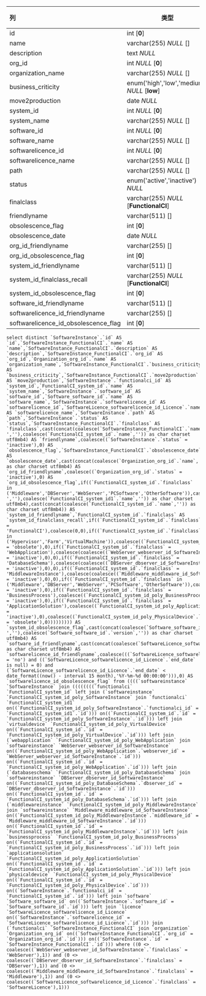 | 列                                   | 类型                                         | 注释 |
| :----------------------------------- | -------------------------------------------- | ---- |
| id                                   | int [**0**]                                  |      |
| name                                 | varchar(255) *NULL* []                       |      |
| description                          | text *NULL*                                  |      |
| org_id                               | int *NULL* [**0**]                           |      |
| organization_name                    | varchar(255) *NULL* []                       |      |
| business_criticity                   | enum('high','low','medium') *NULL* [**low**] |      |
| move2production                      | date *NULL*                                  |      |
| system_id                            | int *NULL* [**0**]                           |      |
| system_name                          | varchar(255) *NULL* []                       |      |
| software_id                          | int *NULL* [**0**]                           |      |
| software_name                        | varchar(255) *NULL* []                       |      |
| softwarelicence_id                   | int *NULL* [**0**]                           |      |
| softwarelicence_name                 | varchar(255) *NULL* []                       |      |
| path                                 | varchar(255) *NULL* []                       |      |
| status                               | enum('active','inactive') *NULL*             |      |
| finalclass                           | varchar(255) *NULL* [**FunctionalCI**]       |      |
| friendlyname                         | varchar(511) []                              |      |
| obsolescence_flag                    | int [**0**]                                  |      |
| obsolescence_date                    | date *NULL*                                  |      |
| org_id_friendlyname                  | varchar(255) []                              |      |
| org_id_obsolescence_flag             | int [**0**]                                  |      |
| system_id_friendlyname               | varchar(511) []                              |      |
| system_id_finalclass_recall          | varchar(255) *NULL* [**FunctionalCI**]       |      |
| system_id_obsolescence_flag          | int [**0**]                                  |      |
| software_id_friendlyname             | varchar(511) []                              |      |
| softwarelicence_id_friendlyname      | varchar(255) []                              |      |
| softwarelicence_id_obsolescence_flag | int [**0**]                                  |      |

```
select distinct `SoftwareInstance`.`id` AS `id`,`SoftwareInstance_FunctionalCI`.`name` AS `name`,`SoftwareInstance_FunctionalCI`.`description` AS `description`,`SoftwareInstance_FunctionalCI`.`org_id` AS `org_id`,`Organization_org_id`.`name` AS `organization_name`,`SoftwareInstance_FunctionalCI`.`business_criticity` AS `business_criticity`,`SoftwareInstance_FunctionalCI`.`move2production` AS `move2production`,`SoftwareInstance`.`functionalci_id` AS `system_id`,`FunctionalCI_system_id`.`name` AS `system_name`,`SoftwareInstance`.`software_id` AS `software_id`,`Software_software_id`.`name` AS `software_name`,`SoftwareInstance`.`softwarelicence_id` AS `softwarelicence_id`,`SoftwareLicence_softwarelicence_id_Licence`.`name` AS `softwarelicence_name`,`SoftwareInstance`.`path` AS `path`,`SoftwareInstance`.`status` AS `status`,`SoftwareInstance_FunctionalCI`.`finalclass` AS `finalclass`,cast(concat(coalesce(`SoftwareInstance_FunctionalCI`.`name`,''),coalesce(' ',''),coalesce(`FunctionalCI_system_id`.`name`,'')) as char charset utf8mb4) AS `friendlyname`,coalesce((`SoftwareInstance`.`status` = 'inactive'),0) AS `obsolescence_flag`,`SoftwareInstance_FunctionalCI`.`obsolescence_date` AS `obsolescence_date`,cast(concat(coalesce(`Organization_org_id`.`name`,'')) as char charset utf8mb4) AS `org_id_friendlyname`,coalesce((`Organization_org_id`.`status` = 'inactive'),0) AS `org_id_obsolescence_flag`,if((`FunctionalCI_system_id`.`finalclass` in ('Middleware','DBServer','WebServer','PCSoftware','OtherSoftware')),cast(concat(coalesce(`FunctionalCI_system_id`.`name`,''),coalesce(' ',''),coalesce(`FunctionalCI_system_id1`.`name`,'')) as char charset utf8mb4),cast(concat(coalesce(`FunctionalCI_system_id`.`name`,'')) as char charset utf8mb4)) AS `system_id_friendlyname`,`FunctionalCI_system_id`.`finalclass` AS `system_id_finalclass_recall`,if((`FunctionalCI_system_id`.`finalclass` = 'FunctionalCI'),coalesce(0,0),if((`FunctionalCI_system_id`.`finalclass` in ('Hypervisor','Farm','VirtualMachine')),coalesce((`FunctionalCI_system_id_poly_VirtualDevice`.`status` = 'obsolete'),0),if((`FunctionalCI_system_id`.`finalclass` = 'WebApplication'),coalesce(coalesce((`WebServer_webserver_id_SoftwareInstance`.`status` = 'inactive'),0),0),if((`FunctionalCI_system_id`.`finalclass` = 'DatabaseSchema'),coalesce(coalesce((`DBServer_dbserver_id_SoftwareInstance`.`status` = 'inactive'),0),0),if((`FunctionalCI_system_id`.`finalclass` = 'MiddlewareInstance'),coalesce(coalesce((`Middleware_middleware_id_SoftwareInstance`.`status` = 'inactive'),0),0),if((`FunctionalCI_system_id`.`finalclass` in ('Middleware','DBServer','WebServer','PCSoftware','OtherSoftware')),coalesce((`FunctionalCI_system_id_poly_SoftwareInstance`.`status` = 'inactive'),0),if((`FunctionalCI_system_id`.`finalclass` = 'BusinessProcess'),coalesce((`FunctionalCI_system_id_poly_BusinessProcess`.`status` = 'inactive'),0),if((`FunctionalCI_system_id`.`finalclass` = 'ApplicationSolution'),coalesce((`FunctionalCI_system_id_poly_ApplicationSolution`.`status` = 'inactive'),0),coalesce((`FunctionalCI_system_id_poly_PhysicalDevice`.`status` = 'obsolete'),0))))))))) AS `system_id_obsolescence_flag`,cast(concat(coalesce(`Software_software_id`.`name`,''),coalesce(' ',''),coalesce(`Software_software_id`.`version`,'')) as char charset utf8mb4) AS `software_id_friendlyname`,cast(concat(coalesce(`SoftwareLicence_softwarelicence_id_Licence`.`name`,'')) as char charset utf8mb4) AS `softwarelicence_id_friendlyname`,coalesce(((`SoftwareLicence_softwarelicence_id_Licence`.`perpetual` = 'no') and ((`SoftwareLicence_softwarelicence_id_Licence`.`end_date` is null) = 0) and (`SoftwareLicence_softwarelicence_id_Licence`.`end_date` < date_format((now() - interval 15 month),'%Y-%m-%d 00:00:00'))),0) AS `softwarelicence_id_obsolescence_flag` from ((((`softwareinstance` `SoftwareInstance` join ((((((((`functionalci` `FunctionalCI_system_id` left join (`softwareinstance` `FunctionalCI_system_id_poly_SoftwareInstance` join `functionalci` `FunctionalCI_system_id1` on((`FunctionalCI_system_id_poly_SoftwareInstance`.`functionalci_id` = `FunctionalCI_system_id1`.`id`))) on((`FunctionalCI_system_id`.`id` = `FunctionalCI_system_id_poly_SoftwareInstance`.`id`))) left join `virtualdevice` `FunctionalCI_system_id_poly_VirtualDevice` on((`FunctionalCI_system_id`.`id` = `FunctionalCI_system_id_poly_VirtualDevice`.`id`))) left join (`webapplication` `FunctionalCI_system_id_poly_WebApplication` join `softwareinstance` `WebServer_webserver_id_SoftwareInstance` on((`FunctionalCI_system_id_poly_WebApplication`.`webserver_id` = `WebServer_webserver_id_SoftwareInstance`.`id`))) on((`FunctionalCI_system_id`.`id` = `FunctionalCI_system_id_poly_WebApplication`.`id`))) left join (`databaseschema` `FunctionalCI_system_id_poly_DatabaseSchema` join `softwareinstance` `DBServer_dbserver_id_SoftwareInstance` on((`FunctionalCI_system_id_poly_DatabaseSchema`.`dbserver_id` = `DBServer_dbserver_id_SoftwareInstance`.`id`))) on((`FunctionalCI_system_id`.`id` = `FunctionalCI_system_id_poly_DatabaseSchema`.`id`))) left join (`middlewareinstance` `FunctionalCI_system_id_poly_MiddlewareInstance` join `softwareinstance` `Middleware_middleware_id_SoftwareInstance` on((`FunctionalCI_system_id_poly_MiddlewareInstance`.`middleware_id` = `Middleware_middleware_id_SoftwareInstance`.`id`))) on((`FunctionalCI_system_id`.`id` = `FunctionalCI_system_id_poly_MiddlewareInstance`.`id`))) left join `businessprocess` `FunctionalCI_system_id_poly_BusinessProcess` on((`FunctionalCI_system_id`.`id` = `FunctionalCI_system_id_poly_BusinessProcess`.`id`))) left join `applicationsolution` `FunctionalCI_system_id_poly_ApplicationSolution` on((`FunctionalCI_system_id`.`id` = `FunctionalCI_system_id_poly_ApplicationSolution`.`id`))) left join `physicaldevice` `FunctionalCI_system_id_poly_PhysicalDevice` on((`FunctionalCI_system_id`.`id` = `FunctionalCI_system_id_poly_PhysicalDevice`.`id`))) on((`SoftwareInstance`.`functionalci_id` = `FunctionalCI_system_id`.`id`))) left join `software` `Software_software_id` on((`SoftwareInstance`.`software_id` = `Software_software_id`.`id`))) left join `licence` `SoftwareLicence_softwarelicence_id_Licence` on((`SoftwareInstance`.`softwarelicence_id` = `SoftwareLicence_softwarelicence_id_Licence`.`id`))) join (`functionalci` `SoftwareInstance_FunctionalCI` join `organization` `Organization_org_id` on((`SoftwareInstance_FunctionalCI`.`org_id` = `Organization_org_id`.`id`))) on((`SoftwareInstance`.`id` = `SoftwareInstance_FunctionalCI`.`id`))) where ((0 <> coalesce((`WebServer_webserver_id_SoftwareInstance`.`finalclass` = 'WebServer'),1)) and (0 <> coalesce((`DBServer_dbserver_id_SoftwareInstance`.`finalclass` = 'DBServer'),1)) and (0 <> coalesce((`Middleware_middleware_id_SoftwareInstance`.`finalclass` = 'Middleware'),1)) and (0 <> coalesce((`SoftwareLicence_softwarelicence_id_Licence`.`finalclass` = 'SoftwareLicence'),1)))
```

